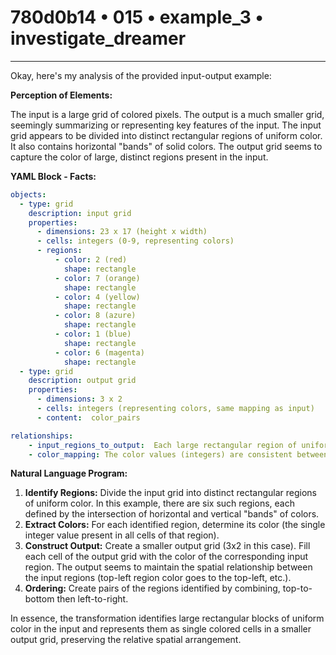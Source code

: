 # 780d0b14 • 015 • example_3 • investigate_dreamer

---
Okay, here's my analysis of the provided input-output example:

**Perception of Elements:**

The input is a large grid of colored pixels. The output is a much smaller grid, seemingly summarizing or representing key features of the input. The input grid appears to be divided into distinct rectangular regions of uniform color. It also contains horizontal "bands" of solid colors. The output grid seems to capture the color of large, distinct regions present in the input.

**YAML Block - Facts:**



```yaml
objects:
  - type: grid
    description: input grid
    properties:
      - dimensions: 23 x 17 (height x width)
      - cells: integers (0-9, representing colors)
      - regions:
          - color: 2 (red)
            shape: rectangle
          - color: 7 (orange)
            shape: rectangle
          - color: 4 (yellow)
            shape: rectangle
          - color: 8 (azure)
            shape: rectangle
          - color: 1 (blue)
            shape: rectangle
          - color: 6 (magenta)
            shape: rectangle
  - type: grid
    description: output grid
    properties:
      - dimensions: 3 x 2
      - cells: integers (representing colors, same mapping as input)
      - content:  color_pairs

relationships:
    - input_regions_to_output:  Each large rectangular region of uniform color in the input maps to a single cell in the output.
    - color_mapping: The color values (integers) are consistent between input and output.
```



**Natural Language Program:**

1. **Identify Regions:** Divide the input grid into distinct rectangular regions of uniform color. In this example, there are six such regions, each defined by the intersection of horizontal and vertical "bands" of colors.
2. **Extract Colors:** For each identified region, determine its color (the single integer value present in all cells of that region).
3. **Construct Output:** Create a smaller output grid (3x2 in this case). Fill each cell of the output grid with the color of the corresponding input region. The output seems to maintain the spatial relationship between the input regions (top-left region color goes to the top-left, etc.).
4. **Ordering:** Create pairs of the regions identified by combining, top-to-bottom then left-to-right.

In essence, the transformation identifies large rectangular blocks of uniform color in the input and represents them as single colored cells in a smaller output grid, preserving the relative spatial arrangement.

